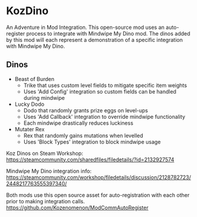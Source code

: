 # KozDino
An Adventure in Mod Integration. This open-source mod uses an auto-register process to integrate with Mindwipe My Dino mod. The dinos added by this mod will each represent a demonstration of a specific integration with Mindwipe My Dino.

## Dinos
- Beast of Burden
  - Trike that uses custom level fields to mitigate specific item weights
  - Uses 'Add Config' integration so custom fields can be handled during mindwipe 
- Lucky Dodo 
  - Dodo that randomly grants prize eggs on level-ups
  - Uses 'Add Callback' integration to override mindwipe functionality
  - Each mindwipe drastically reduces luckiness 
- Mutater Rex
  - Rex that randomly gains mutations when levelled 
  - Uses 'Block Types' integration to block mindwipe usage 
  
Koz Dinos on Steam Workshop: 
https://steamcommunity.com/sharedfiles/filedetails/?id=2132927574

Mindwipe My Dino integration info:
https://steamcommunity.com/workshop/filedetails/discussion/2128782723/2448217763555397340/

Both mods use this open source asset for auto-registration with each other prior to making integration calls. 
https://github.com/Kozenomenon/ModCommAutoRegister



